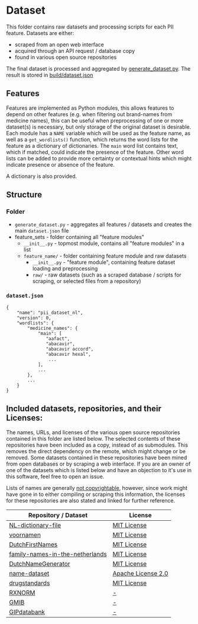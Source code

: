 # <a name="title">Dataset</a>
This folder contains raw datasets and processing scripts for each PII feature. Datasets are either:

- scraped from an open web interface
- acquired through an API request / database copy
- found in various open source repositories

The final dataset is processed and aggregated by [generate_dataset.py](generate_dataset.py). The result is stored in
[build/dataset.json](build/dataset.json)

## <a name="features">Features</a>
Features are implemented as Python modules, this allows features to depend on other features (e.g. when filtering out
brand-names from medicine names), this can be useful when preprocessing of one or more dataset(s) is necessary, but only
storage of the original dataset is desirable. Each module has a `NAME` variable which will be used as the feature name,
as well as a `get_wordlists()` function, which returns the word lists for the feature as a dictionary of dictionaries.
The `main` word list contains text, which if matched, could indicate the presence of the feature. Other word lists can
be added to provide more certainty or contextual hints which might indicate presence or absence of the feature.

A dictionary is also provided.

## <a name="structure">Structure</a>

### <a name="structure_folder">Folder</a>
- `generate_dataset.py` - aggregates all features / datasets and creates the main `dataset.json` file
- feature_sets - folder containing all "feature modules"
    - `__init__.py` - topmost module, contains all "feature modules" in a list
    - `feature_name/` - folder containing feature module and raw datasets
        - `__init__.py` - "feature module", containing feature dataset loading and preprocessing
        - `raw/` - raw datasets (such as a scraped database / scripts for scraping, or selected files from a repository)

### <a name="structure_dataset">`dataset.json`</a>
```
{
    "name": "pii_dataset_nl",
    "version": 0, 
    "wordlists": {
        "medicine_names": {
            "main": [
               "aafact",
               "abacavir",
               "abacavir accord",
               "abacavir hexal",
                ...
            ],
            ...
        },
        ...
    }
}
```

## <a name="datasets_raw">Included datasets, repositories, and their Licenses:</a>
The names, URLs, and licenses of the various open source repositories contained in this folder are listed below. The
selected contents of these repositories have been included as a copy, instead of as submodules. This removes the direct 
dependency on the remote, which might change or be removed. Some datasets contained in these repositories have been 
mined from open databases or by scraping a web interface. If you are an owner of one of the datasets which is listed 
below and have an objection to it's use in this software, feel free to open an issue.

Lists of names are generally [not
copyrightable](https://www.justia.com/intellectual-property/copyright/lists-directories-and-databases/), however, since
work might have gone in to either compiling or scraping this information, the licenses for these repositories are also 
stated and linked for further reference.


|   Repository / Dataset   |	License   |
|--------------------------|--------------|
|[NL-dictionary-file](https://github.com/Speedbuilder/NL-dictionary-file) | [MIT License](https://github.com/Speedbuilder/NL-dictionary-file/blob/master/LICENSE)|
|[voornamen](https://github.com/reithose/voornamen) | [MIT License](https://github.com/reithose/voornamen/blob/master/LICENSE) |
|[DutchFirstNames](https://github.com/Josha91/DutchFirstNames) | [MIT License](https://github.com/Josha91/DutchFirstNames/blob/master/LICENSE) |
|[family-names-in-the-netherlands](https://github.com/digitalheir/family-names-in-the-netherlands/) | [MIT License](https://github.com/digitalheir/family-names-in-the-netherlands/blob/master/LICENSE.txt)|
|[DutchNameGenerator](https://github.com/MagicMau/DutchNameGenerator) | [MIT License](https://github.com/MagicMau/DutchNameGenerator/blob/master/LICENSE) |
|[name-dataset](https://github.com/philipperemy/name-dataset)| [Apache License 2.0](https://github.com/philipperemy/name-dataset/blob/master/LICENSE) |
|[drugstandards](https://github.com/mlbernauer/drugstandards) | [MIT License](https://github.com/mlbernauer/drugstandards/blob/master/LICENSE.txt) |
|[RXNORM](https://www.nlm.nih.gov/research/umls/rxnorm/docs/rxnormfiles.html)| [-](https://www.nlm.nih.gov/copyright.html) |
|[GMIB](https://www.geneesmiddeleninformatiebank.nl/)| [-](https://www.geneesmiddeleninformatiebank.nl/nl/) |
|[GIPdatabank](https://www.gipdatabank.nl/)| [-](https://www.gipdatabank.nl/servicepagina/open-data) |